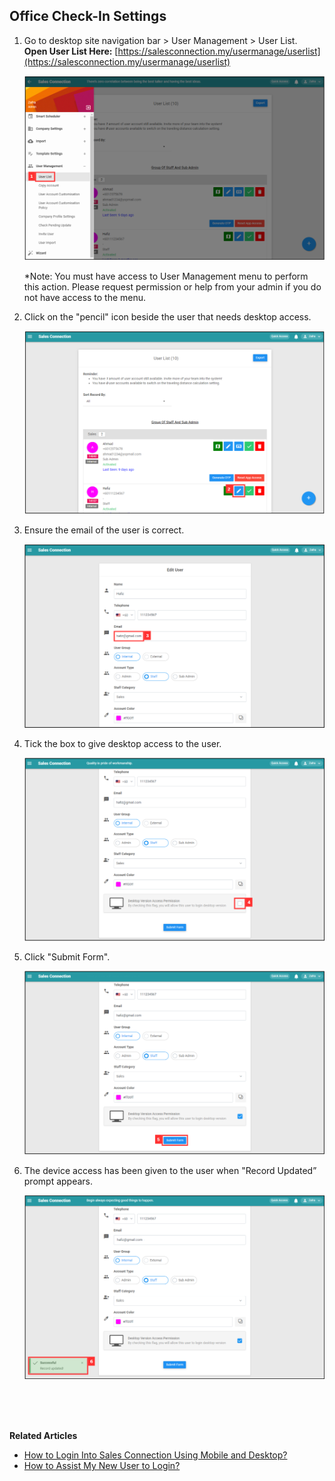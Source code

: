 ## Office Check-In Settings

1. Go to desktop site navigation bar > User Management > User List.<br>
   **Open User List Here:** [https://salesconnection.my/usermanage/userlist](https://salesconnection.my/usermanage/userlist)<br>

   <p align="center">
      <img src="img/Enable_Version_Access_Permission_Step_1.png" alt="Enable Version Access Permission Step 1">
   </p>
     
   *Note: You must have access to User Management menu to perform this action. Please request permission or help from your admin if you do not have access to the menu.<br>
   
2. Click on the "pencil" icon beside the user that needs desktop access.<br>

   <p align="center">
      <img src="img/Enable_Version_Access_Permission_Step_2.png" alt="Enable Version Access Permission Step 2">
   </p>
     
3. Ensure the email of the user is correct.<br>
  
   <p align="center">
      <img src="img/Enable_Version_Access_Permission_Step_3.png" alt="Enable Version Access Permission Step 3">
   </p>

4. Tick the box to give desktop access to the user.<br>

   <p align="center">
      <img src="img/Enable_Version_Access_Permission_Step_4.png" alt="Enable Version Access Permission Step 4">
   </p>

5. Click "Submit Form".<br>

   <p align="center">
      <img src="img/Enable_Version_Access_Permission_Step_5.png" alt="Enable Version Access Permission Step 5">
   </p>

6. The device access has been given to the user when "Record Updated” prompt appears.<br>

   <p align="center">
      <img src="img/Enable_Version_Access_Permission_Step_6.png" alt="Enable Version Access Permission Step 6">
   </p>
  <br><br><br>

**Related Articles**
- [How to Login Into Sales Connection Using Mobile and Desktop?](Login.md)
- [How to Assist My New User to Login?](New_User_Login.md)
